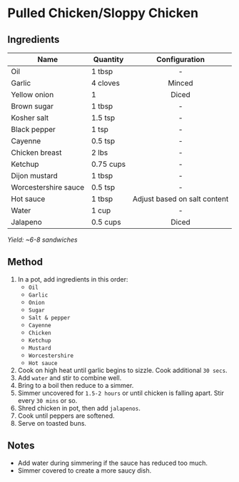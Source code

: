 # Pulled Chicken/Sloppy Chicken

## Ingredients

| Name                 | Quantity  |        Configuration         |
| -------------------- | --------- | :--------------------------: |
| Oil                  | 1 tbsp    |              -               |
| Garlic               | 4 cloves  |            Minced            |
| Yellow onion         | 1         |            Diced             |
| Brown sugar          | 1 tbsp    |              -               |
| Kosher salt          | 1.5 tsp   |              -               |
| Black pepper         | 1 tsp     |              -               |
| Cayenne              | 0.5 tsp   |              -               |
| Chicken breast       | 2 lbs     |              -               |
| Ketchup              | 0.75 cups |              -               |
| Dijon mustard        | 1 tbsp    |              -               |
| Worcestershire sauce | 0.5 tsp   |              -               |
| Hot sauce            | 1 tbsp    | Adjust based on salt content |
| Water                | 1 cup     |              -               |
| Jalapeno             | 0.5 cups  |            Diced             |

_Yield: ~6-8 sandwiches_

## Method

1. In a pot, add ingredients in this order:
    - `Oil`
    - `Garlic`
    - `Onion`
    - `Sugar`
    - `Salt & pepper`
    - `Cayenne`
    - `Chicken`
    - `Ketchup`
    - `Mustard`
    - `Worcestershire`
    - `Hot sauce`
1. Cook on high heat until garlic begins to sizzle. Cook additional `30 secs`.
1. Add `water` and stir to combine well.
1. Bring to a boil then reduce to a simmer.
1. Simmer uncovered for `1.5-2 hours` or until chicken is falling apart. Stir every `30 mins` or so.
1. Shred chicken in pot, then add `jalapenos`.
1. Cook until peppers are softened.
1. Serve on toasted buns.

## Notes

-   Add water during simmering if the sauce has reduced too much.
-   Simmer covered to create a more saucy dish.

